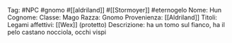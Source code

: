 Tag: #NPC #gnomo #[[aldriland]] #[[Stormoyer]] #eternogelo 
Nome: Hun
Cognome: 
Classe: Mago
Razza: Gnomo
Provenienza: [[Aldriland]]
Titoli: 
Legami affettivi: [[Wex]] (protetto)
Descrizione: ha un tomo sul fianco, ha il pelo castano nocciola, occhi vispi
